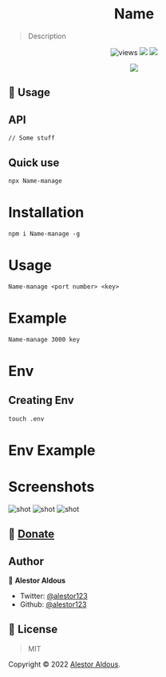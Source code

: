 <h1 align=center>Name</h1>

> Description

<p align=center>

<img src="https://img.shields.io/github/license/alestor123/Name" alt=views >
<a href="https://github.com/alestor123/Name/issues">
<img src="https://img.shields.io/github/issues-raw/alestor123/Name"></a>
<a href="https://www.npmjs.com/package/Name-manage"><img src="https://img.shields.io/npm/v/Name-manage"></a>
</p>

<p align=center>
<a href="https://npmjs.org/package/Name-manage">
<img src="https://nodei.co/npm/Name-manage.png"></a>
</p>


## 🚀 Usage

## API

```
// Some stuff

```


## Quick use

```
npx Name-manage
```

# Installation

```
npm i Name-manage -g
```

# Usage

```
Name-manage <port number> <key>
```

# Example

```
Name-manage 3000 key 
```

# Env

## Creating Env
```
touch .env
```

# Env Example



# Screenshots    

![shot](./demo/shots/name1.png)
![shot](./demo/shots/name2.png)
![shot](./demo/shots/name3.png)



## 💖 [Donate](https://alestor123.is-a.dev/donate)



## Author

👤 **Alestor Aldous**

- Twitter: [@alestor123](https://twitter.com/alestor123)
- Github: [@alestor123](https://github.com/alestor123)


## 📝 License
> MIT

Copyright © 2022 [Alestor Aldous](https://github.com/alestor123).<br />